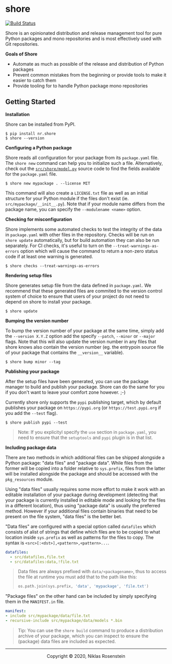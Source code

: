 # shore

[![Build Status](https://drone.niklasrosenstein.com/api/badges/NiklasRosenstein/shore/status.svg)](https://drone.niklasrosenstein.com/NiklasRosenstein/shore)

Shore is an opinionated distribution and release management tool for pure
Python packages and mono repositories and is most effectively used with Git
repositories.

__Goals of Shore__

* Automate as much as possible of the release and distribution of Python
  packages
* Prevent common mistakes from the beginning or provide tools to make it
  easier to catch them
* Provide tooling for to handle Python package mono repositories

## Getting Started

__Installation__

Shore can be installed from PyPI.

    $ pip install nr.shore
    $ shore --version

__Configuring a Python package__

Shore reads all configuration for your package from its `package.yaml` file.
The `shore new` command can help you to initialize such a file. Alternatively,
check out the [`src/shore/model.py`](src/shore/model.py) source code to find
the fields available for the `package.yaml` file.

    $ shore new mypackage . --license MIT

This command will also create a `LICENSE.txt` file as well as an initial
structure for your Python module if the files don't exist (ie.
`src/mypackage/__init__.py`). Note that if your module name differs from the
package name, you can specify the `--modulename <name>` option.

__Checking for misconfiguration__

Shore implements some automated checks to test the integrity of the data
in `package.yaml` with other files in the repository. Checks will be run on
`shore update` automatically, but for build automation they can also
be run separately. For CI checks, it's useful to turn on the
`--treat-warnings-as-errors` option which will cause the command to return a
non-zero status code if at least one warning is generated.

    $ shore checks --treat-warnings-as-errors

__Rendering setup files__

Shore generates setup file from the data defined in `package.yaml`. We
recommend that these generated files are commited to the version control
system of choice to ensure that users of your project do not need to depend
on shore to install your package.

    $ shore update

__Bumping the version number__

To bump the version number of your package at the same time, simply add the
`--version X.Y.Z` option add the specify `--patch`, `--minor` or `--major`
flags. Note that this will also update the version number in any files that
shore knows also contain the version number (eg. the entrypoin source file of
your package that contains the `__version__` variable).

    $ shore bump minor --tag

__Publishing your package__

After the setup files have been generated, you can use the package manager
to build and publish your package. Shore can do the same for you if you don't
want to leave your comfort zone however. ;-)

Currently shore only supports the `pypi` publishing target, which by default
publishes your package on `https://pypi.org` (or `https://test.pypi.org` if
you add the `--test` flag).

    $ shore publish pypi --test

> Note: If you explicityl specify the `use` section in `package.yaml`, you
> need to ensure that the `setuptools` and `pypi` plugin is in that list.

__Including package data__

There are two methods in which additional files can be shipped alongside a
Python package: "data files" and "package data". While files from the former
will be copied into a folder relative to `sys.prefix`, files from the latter
will be installed alongside the package and should be accessed with the
`pkg_resources` module.

Using "data files" usually requires some more effort to make it work with an
editable installation of your package during development (detecting that your
package is currently installed in editable mode and looking for the files in
a different location), thus using "package data" is usually the preferred
method. However if your additional files contain binaries that need to be
present on the file system, "data files" is the better bet.

"Data files" are configured with a special option called `datafiles` which
consists of alist of strings that define which files are to be copied to
what location inside `sys.prefix` as well as patterns for the files to copy.
The syntax is `<src>[:<dst>],<pattern>,<pattern>...`.

```yaml
datafiles:
  - src/datafiles,file.txt
  - src/datafiles:data,!file.txt
```

> Data files are always prefixed with `data/<packagename>`, thus to access the
> file at runtime you must add that to the path like this:
>
> ```py
> os.path.join(sys.prefix, 'data', 'mypackage', 'file.txt')
> ```

"Package files" on the other hand can be included by simply specifying them
in the `MANIFEST.in` file.

```yaml
manifest:
- include src/mypackage/data/file.txt
- recursive-include src/mypackage/data/models *.bin
```

> Tip: You can use the `shore build` command to produce a distribution archive
> of your package, which you can inspect to ensure the (package) data files
> are included as expected.

---

<p align="center">Copyright &copy; 2020, Niklas Rosenstein</p>

